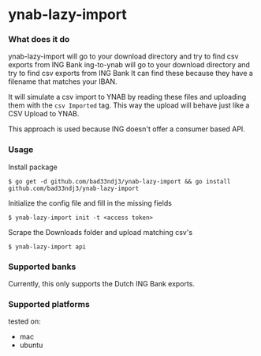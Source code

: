 # ynab-lazy-import

### What does it do

ynab-lazy-import will go to your download directory and try to find csv exports from ING Bank
ing-to-ynab will go to your download directory and try to find csv exports from ING Bank
It can find these because they have a filename that matches your IBAN.

It will simulate a csv import to YNAB by reading these files and uploading them with the `csv Imported` tag.
This way the upload will behave just like a CSV Upload to YNAB.

This approach is used because ING doesn't offer a consumer based API.

### Usage
Install package

    $ go get -d github.com/bad33ndj3/ynab-lazy-import && go install github.com/bad33ndj3/ynab-lazy-import

Initialize the config file and fill in the missing fields

    $ ynab-lazy-import init -t <access token>
    
Scrape the Downloads folder and upload matching csv's

    $ ynab-lazy-import api
    
### Supported banks

Currently, this only supports the Dutch ING Bank exports.

### Supported platforms
tested on:
- mac
- ubuntu